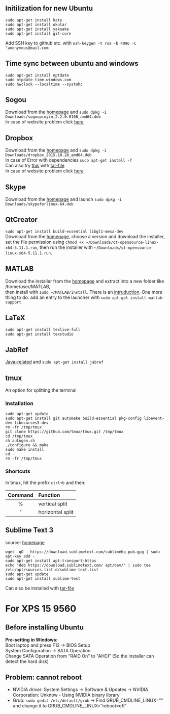 ## Initilization for new Ubuntu
```
sudo apt-get install kate
sudo apt-get install okular
sudo apt-get install yakuake
sudo apt-get install git-core
```
Add SSH key to github etc. with ```ssh-keygen -t rsa -b 4096 -C "anonymous@mail.com```

## Time sync between ubuntu and windows

```
sudo apt-get install nptdate
sudo ntpdate time.windows.com
sudo hwclock --localtime --systohc
```

## Sogou

Download from the [homepage](https://pinyin.sogou.com/linux/?r=pinyin) and ```sudo dpkg -i Downloads/sogoupinyin_2.2.0.0108_amd64.deb```    
In case of website problem click [here](https://github.com/robinloujun/Tipps/blob/master/Files/sogoupinyin_2.2.0.0108_amd64.deb?raw=true)

## Dropbox

Download from the [homepage](https://www.dropbox.com/de/install-linux) and ```sudo dpkg -i Downloads/dropbox_2015.10.28_amd64.deb```  
In case of Error with dependencies ```sudo apt-get install -f```  
Can also try [this](https://www.dropbox.com/de/help/desktop-web/linux-commands) with [tar-file](https://github.com/robinloujun/Tipps/blob/master/Files/nautilus-dropbox-1.6.2.tar.bz2)  
In case of website problem click [here](https://github.com/robinloujun/Tipps/blob/master/Files/dropbox_2015.10.28_amd64.deb?raw=true)

## Skype

Download from the [homepage](https://www.skype.com/en/get-skype/) and launch ```sudo dpkg -i Downloads/skypeforlinux-64.deb```

## QtCreator

`sudo apt-get install build-essential libgl1-mesa-dev`  
Download from the [homepage](http://download.qt.io/official_releases/qt/), choose a version and download the installer, set the file permission using `chmod +x ~/Downloads/qt-opensource-linux-x64-5.11.1.run`, then run the installer with `~/Downloads/qt-opensource-linux-x64-5.11.1.run`.

## MATLAB

Download the installer from the [homepage](https://de.mathworks.com/downloads/web_downloads) and extract into a new folder like /home/user/MATLAB,   
then install with ```sudo ~/MATLAB/install```. There is an [intruduction](https://de.mathworks.com/help/install/ug/install-mathworks-software.html).
One more thing to do: add an entry to the launcher with ```sudo apt-get install matlab-support```

## LaTeX

```
sudo apt-get install texlive-full
sudo apt-get install texstudio
```

## JabRef

[Java-related](http://help.jabref.org/en/Installation#verify-java-installation) and `sudo apt-get install jabref`

## tmux
An option for splitting the terminal
### Installation

```
sudo apt-get update
sudo apt-get install git automake build-essential pkg-config libevent-dev libncurses5-dev
rm -fr /tmp/tmux
git clone https://github.com/tmux/tmux.git /tmp/tmux
cd /tmp/tmux
sh autogen.sh
./configure && make
sudo make install
cd -
rm -fr /tmp/tmux
```

### Shortcuts

In tmux, hit the prefix `ctrl+b` and then:

<center>
  
  |Command|Function|
  |:---:|:---|
  |% | vertical split|
  |" | horizontal split|

</center>

## Sublime Text 3

source: [homepage](https://www.sublimetext.com/docs/3/linux_repositories.html#apt)

```
wget -qO - https://download.sublimetext.com/sublimehq-pub.gpg | sudo apt-key add -
sudo apt-get install apt-transport-https
echo "deb https://download.sublimetext.com/ apt/dev/" | sudo tee /etc/apt/sources.list.d/sublime-text.list
sudo apt-get update
sudo apt-get install sublime-text
```
Can also be installed with [tar-file](https://download.sublimetext.com/sublime_text_3_build_3143_x64.tar.bz2)

# For XPS 15 9560

## Before installing Ubuntu
**Pre-setting in Windows:**      
Boot laptop and press F12 -> BIOS Setup    
System Configuration -> SATA Operation    
Change SATA Operation from "RAID On" to "AHCI" (So the installer can detect the hard disk)

## Problem: cannot reboot

- NVIDIA driver: System Settings -> Software & Updates -> NVIDIA Corporation: Unknow - Using NVIDIA binary library
- Grub: `sudo gedit /etc/default/grub` -> Find GRUB_CMDLINE_LINUX="" and change it to GRUB_CMDLINE_LINUX=”reboot=efi”
